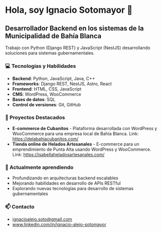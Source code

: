 # Hola, soy Ignacio Sotomayor 👋

## Desarrollador Backend en los sistemas de la Municipalidad de Bahía Blanca

Trabajo con Python (Django REST) y JavaScript (NestJS) desarrollando soluciones para sistemas gubernamentales.

### 💻 Tecnologías y Habilidades

- **Backend**: Python, JavaScript, Java, C++
- **Frameworks**: Django REST, NestJS, Astro, React
- **Frontend**: HTML, CSS, JavaScript 
- **CMS**: WordPress, WooCommerce
- **Bases de datos**: SQL
- **Control de versiones**: Git, GitHub

### 🚀 Proyectos Destacados

- **E-commerce de Cubanitos** - Plataforma desarrollada con WordPress y WooCommerce para una empresa local de Bahía Blanca. Link: https://delabahiacubanitos.com/
- **Tienda online de Helados Artesanales** - E-commerce para un emprendimiento de Punta Alta usando WordPress y WooCommerce. Link: https://isabellaheladosartesanales.com/

### 🌱 Actualmente aprendiendo

- Profundizando en arquitecturas backend escalables
- Mejorando habilidades en desarrollo de APIs RESTful
- Explorando nuevas tecnologías para desarrollo de sistemas gubernamentales

### 📫 Contacto

- ignacioalejo.soto@gmail.com
- www.linkedin.com/in/ignacio-alejo-sotomayor
